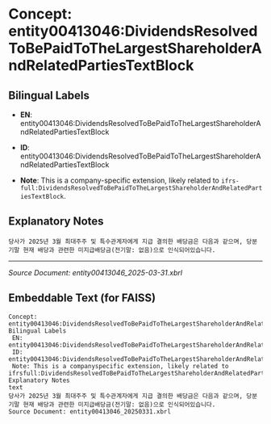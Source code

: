 # Concept: entity00413046:DividendsResolvedToBePaidToTheLargestShareholderAndRelatedPartiesTextBlock

## Bilingual Labels
- **EN**: entity00413046:DividendsResolvedToBePaidToTheLargestShareholderAndRelatedPartiesTextBlock

- **ID**: entity00413046:DividendsResolvedToBePaidToTheLargestShareholderAndRelatedPartiesTextBlock
- **Note**: This is a company-specific extension, likely related to `ifrs-full:DividendsResolvedToBePaidToTheLargestShareholderAndRelatedPartiesTextBlock`.

## Explanatory Notes
```text
당사가 2025년 3월 최대주주 및 특수관계자에게 지급 결의한 배당금은 다음과 같으며, 당분기말 현재 배당과 관련한 미지급배당금(전기말: 없음)으로 인식되어있습니다.
```

---
*Source Document: entity00413046_2025-03-31.xbrl*
## Embeddable Text (for FAISS)
```text
Concept: entity00413046:DividendsResolvedToBePaidToTheLargestShareholderAndRelatedPartiesTextBlock
Bilingual Labels
 EN: entity00413046:DividendsResolvedToBePaidToTheLargestShareholderAndRelatedPartiesTextBlock
 ID: entity00413046:DividendsResolvedToBePaidToTheLargestShareholderAndRelatedPartiesTextBlock
 Note: This is a companyspecific extension, likely related to ifrsfull:DividendsResolvedToBePaidToTheLargestShareholderAndRelatedPartiesTextBlock.
Explanatory Notes
text
당사가 2025년 3월 최대주주 및 특수관계자에게 지급 결의한 배당금은 다음과 같으며, 당분기말 현재 배당과 관련한 미지급배당금(전기말: 없음)으로 인식되어있습니다.
Source Document: entity00413046_20250331.xbrl
```
